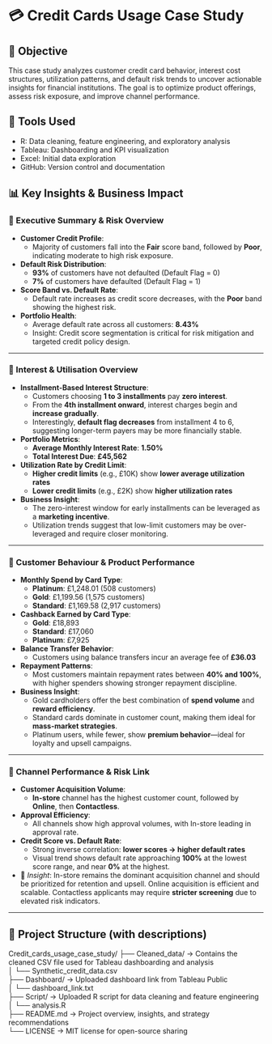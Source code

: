 # 💳 Credit Cards Usage Case Study

## 📌 Objective
This case study analyzes customer credit card behavior, interest cost structures, utilization patterns, and default risk trends to uncover actionable insights for financial institutions. The goal is to optimize product offerings, assess risk exposure, and improve channel performance.

## 🧰 Tools Used
- R: Data cleaning, feature engineering, and exploratory analysis
- Tableau: Dashboarding and KPI visualization
- Excel: Initial data exploration
- GitHub: Version control and documentation

## 📊 Key Insights & Business Impact

### 🔹 Executive Summary & Risk Overview
- **Customer Credit Profile**:
  - Majority of customers fall into the **Fair** score band, followed by **Poor**, indicating moderate to high risk exposure.
- **Default Risk Distribution**:
  - **93%** of customers have not defaulted (Default Flag = 0)
  - **7%** of customers have defaulted (Default Flag = 1)
- **Score Band vs. Default Rate**:
  - Default rate increases as credit score decreases, with the **Poor** band showing the highest risk.
- **Portfolio Health**:
  - Average default rate across all customers: **8.43%**
  - Insight: Credit score segmentation is critical for risk mitigation and targeted credit policy design.

---

### 🔹 Interest & Utilisation Overview
- **Installment-Based Interest Structure**:
  - Customers choosing **1 to 3 installments** pay **zero interest**.
  - From the **4th installment onward**, interest charges begin and **increase gradually**.
  - Interestingly, **default flag decreases** from installment 4 to 6, suggesting longer-term payers may be more financially stable.
- **Portfolio Metrics**:
  - **Average Monthly Interest Rate**: **1.50%**
  - **Total Interest Due**: **£45,562**
- **Utilization Rate by Credit Limit**:
  - **Higher credit limits** (e.g., £10K) show **lower average utilization rates**
  - **Lower credit limits** (e.g., £2K) show **higher utilization rates**
- **Business Insight**:
  - The zero-interest window for early installments can be leveraged as a **marketing incentive**.
  - Utilization trends suggest that low-limit customers may be over-leveraged and require closer monitoring.

---

### 🔹 Customer Behaviour & Product Performance
- **Monthly Spend by Card Type**:
  - **Platinum**: £1,248.01 (508 customers)
  - **Gold**: £1,199.56 (1,575 customers)
  - **Standard**: £1,169.58 (2,917 customers)
- **Cashback Earned by Card Type**:
  - **Gold**: £18,893
  - **Standard**: £17,060
  - **Platinum**: £7,925
- **Balance Transfer Behavior**:
  - Customers using balance transfers incur an average fee of **£36.03**
- **Repayment Patterns**:
  - Most customers maintain repayment rates between **40% and 100%**, with higher spenders showing stronger repayment discipline.
- **Business Insight**:
  - Gold cardholders offer the best combination of **spend volume** and **reward efficiency**.
  - Standard cards dominate in customer count, making them ideal for **mass-market strategies**.
  - Platinum users, while fewer, show **premium behavior**—ideal for loyalty and upsell campaigns.

---

### 🔹 Channel Performance & Risk Link
- **Customer Acquisition Volume**:
  - **In-store** channel has the highest customer count, followed by **Online**, then **Contactless**.
- **Approval Efficiency**:
  - All channels show high approval volumes, with In-store leading in approval rate.
- **Credit Score vs. Default Rate**:
  - Strong inverse correlation: **lower scores → higher default rates**
  - Visual trend shows default rate approaching **100%** at the lowest score range, and near **0%** at the highest.
- 📌 *Insight*: In-store remains the dominant acquisition channel and should be prioritized for retention and upsell. Online acquisition is efficient and scalable. Contactless applicants may require **stricter screening** due to elevated risk indicators.

---

## 📂 Project Structure (with descriptions)

Credit_cards_usage_case_study/
├── Cleaned_data/ → Contains the cleaned CSV file used for Tableau dashboarding and analysis  
│   └── Synthetic_credit_data.csv  
├── Dashboard/ → Uploaded dashboard link from Tableau Public  
│   └── dashboard_link.txt  
├── Script/ → Uploaded R script for data cleaning and feature engineering  
│   └── analysis.R  
├── README.md → Project overview, insights, and strategy recommendations  
└── LICENSE → MIT license for open-source sharing  



